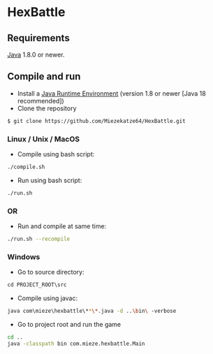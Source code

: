 # HexBattle

## Requirements
[Java](https://www.oracle.com/java/technologies/) 1.8.0 or newer.

## Compile and run
- Install a [Java Runtime Environment](https://www.oracle.com/java/technologies/downloads/) (version 1.8 or newer [Java 18 recommended])
- Clone the repository
```bash
$ git clone https://github.com/Miezekatze64/HexBattle.git
```


### Linux / Unix / MacOS
- Compile using bash script:
```bash
./compile.sh
```

- Run using bash script:
```bash
./run.sh
```

### OR
- Run and compile at same time:
```bash
./run.sh --recompile
```
### Windows
- Go to source directory:
```ps
cd PROJECT_ROOT\src
```

- Compile using javac:
```bash
java com\mieze\hexbattle\**\*.java -d ..\bin\ -verbose
```

- Go to project root and run the game
```bash
cd ..
java -classpath bin com.mieze.hexbattle.Main
```

